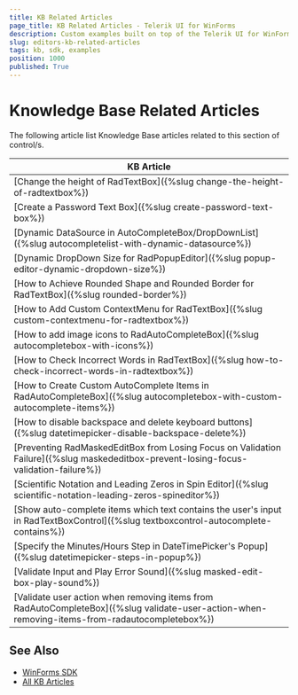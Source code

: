 ```yaml
---
title: KB Related Articles
page_title: KB Related Articles - Telerik UI for WinForms
description: Custom examples built on top of the Telerik UI for WinForms control.
slug: editors-kb-related-articles
tags: kb, sdk, examples
position: 1000
published: True
---
```


# Knowledge Base Related Articles

The following article list Knowledge Base articles related to this section of control/s.
<!--KB Articles Table-->

|KB Article|
|----|
|[Change the height of RadTextBox]({%slug change-the-height-of-radtextbox%})|
|[Create a Password Text Box]({%slug create-password-text-box%})|
|[Dynamic DataSource in AutoCompleteBox/DropDownList]({%slug autocompletelist-with-dynamic-datasource%})|
|[Dynamic DropDown Size for RadPopupEditor]({%slug popup-editor-dynamic-dropdown-size%})|
|[How to Achieve Rounded Shape and Rounded Border for RadTextBox]({%slug rounded-border%})|
|[How to Add Custom ContextMenu for RadTextBox]({%slug custom-contextmenu-for-radtextbox%})|
|[How to add image icons to RadAutoCompleteBox]({%slug autocompletebox-with-icons%})|
|[How to Check Incorrect Words in RadTextBox]({%slug how-to-check-incorrect-words-in-radtextbox%})|
|[How to Create Custom AutoComplete Items in RadAutoCompleteBox]({%slug autocompletebox-with-custom-autocomplete-items%})|
|[How to disable backspace and delete keyboard buttons]({%slug datetimepicker-disable-backspace-delete%})|
|[Preventing RadMaskedEditBox from Losing Focus on Validation Failure]({%slug maskededitbox-prevent-losing-focus-validation-failure%})|
|[Scientific Notation and Leading Zeros in Spin Editor]({%slug scientific-notation-leading-zeros-spineditor%})|
|[Show auto-complete items which text contains the user's input in RadTextBoxControl]({%slug textboxcontrol-autocomplete-contains%})|
|[Specify the Minutes/Hours Step in DateTimePicker's Popup]({%slug datetimepicker-steps-in-popup%})|
|[Validate Input and Play Error Sound]({%slug masked-edit-box-play-sound%})|
|[Validate user action when removing items from RadAutoCompleteBox]({%slug validate-user-action-when-removing-items-from-radautocompletebox%})|

## See Also

* [WinForms SDK](https://github.com/telerik/winforms-sdk)
* [All KB Articles](https://docs.telerik.com/devtools/winforms/knowledge-base)
